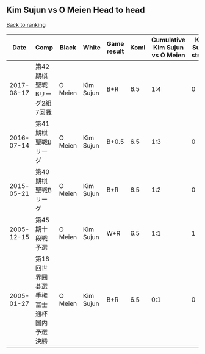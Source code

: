 ## Kim Sujun vs O Meien Head to head

[Back to ranking](../../index.md)




| **Date** | **Comp** | **Black** | **White** | **Game result** | **Komi** | **Cumulative Kim Sujun vs O Meien** | **Kim Sujun streak** | **O Meien streak** | 
| --- | --- | --- | --- | --- | --- | --- | --- | --- |
| 2017-08-17 | 第42期棋聖戦　Bリーグ2組7回戦 | O Meien | Kim Sujun | B+R | 6.5 | 1:4 | 0 | 3 | 
| 2016-07-14 | 第41期棋聖戦Bリーグ | O Meien | Kim Sujun | B+0.5 | 6.5 | 1:3 | 0 | 2 | 
| 2015-05-21 | 第40期棋聖戦Bリーグ | O Meien | Kim Sujun | B+R | 6.5 | 1:2 | 0 | 1 | 
| 2005-12-15 | 第45期十段戦予選 | O Meien | Kim Sujun | W+R | 6.5 | 1:1 | 1 | 0 | 
| 2005-01-27 | 第18回世界囲碁選手権富士通杯国内予選決勝 | O Meien | Kim Sujun | B+R | 6.5 | 0:1 | 0 | 1 |




